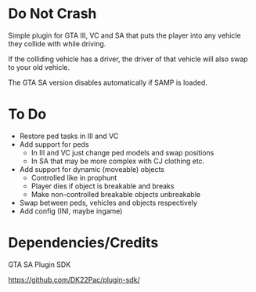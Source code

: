 # Do Not Crash

Simple plugin for GTA III, VC and SA that puts the player into any vehicle they collide with while driving.

If the colliding vehicle has a driver, the driver of that vehicle will also swap to your old vehicle.

The GTA SA version disables automatically if SAMP is loaded.

# To Do

- Restore ped tasks in III and VC
- Add support for peds
  - In III and VC just change ped models and swap positions
  - In SA that may be more complex with CJ clothing etc.
- Add support for dynamic (moveable) objects
  - Controlled like in prophunt
  - Player dies if object is breakable and breaks
  - Make non-controlled breakable objects unbreakable
- Swap between peds, vehicles and objects respectively
- Add config (INI, maybe ingame)

# Dependencies/Credits

GTA SA Plugin SDK

https://github.com/DK22Pac/plugin-sdk/
